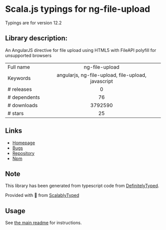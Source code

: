 
# Scala.js typings for ng-file-upload

Typings are for version 12.2

## Library description:
An AngularJS directive for file upload using HTML5 with FileAPI polyfill for unsupported browsers

|                    |                 |
| ------------------ | :-------------: |
| Full name          | ng-file-upload |
| Keywords           | angularjs, ng-file-upload, file-upload, javascript |
| # releases         | 0 |
| # dependents       | 76 |
| # downloads        | 3792590 |
| # stars            | 25 |

## Links
- [Homepage](https://github.com/danialfarid/ng-file-upload)
- [Bugs](https://github.com/danialfarid/ng-file-upload/issues)
- [Repository](https://github.com/danialfarid/ng-file-upload)
- [Npm](https://www.npmjs.com/package/ng-file-upload)
    


## Note
This library has been generated from typescript code from [DefinitelyTyped](https://definitelytyped.org).

Provided with :purple_heart: from [ScalablyTyped](https://github.com/oyvindberg/ScalablyTyped)

## Usage
See [the main readme](../../readme.md) for instructions.


